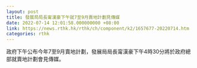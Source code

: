 ```yaml
---
layout: post
title: 發展局局長甯漢豪下午就7至9月賣地計劃見傳媒
date: 2022-07-14 12:01:58.000000000 +08:00
link: https://news.rthk.hk/rthk/ch/component/k2/1657677-20220714.htm
categories: rthk
---
```


政府下午公布今年7至9月賣地計劃，發展局局長甯漢豪下午4時30分將於政府總部就賣地計劃會見傳媒。
